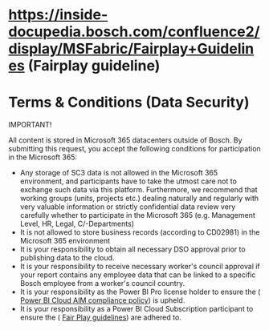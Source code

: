 


# https://inside-docupedia.bosch.com/confluence2/display/MSFabric/Fairplay+Guidelines (Fairplay guideline)
# Terms & Conditions (Data Security)

IMPORTANT!

All content is stored in Microsoft 365 datacenters outside of Bosch. By submitting this request, you accept the following conditions for participation in the Microsoft 365:

- Any storage of SC3 data is not allowed in the Microsoft 365 environment, and participants have to take the utmost care not to exchange such data via this platform. Furthermore, we recommend that working groups (units, projects etc.) dealing naturally and regularly with very valuable information or strictly confidential data review very carefully whether to participate in the Microsoft 365 (e.g. Management Level, HR, Legal, C/-Departments)
- It is not allowed to store business records (according to CD02981) in the Microsoft 365 environment
- It is your responsibility to obtain all necessary DSO approval prior to publishing data to the cloud.
- It is your responsibility to receive necessary worker's council approval if your report contains any employee data that can be linked to a specific Bosch employee from a worker's council country.
- It is your responsibility as the Power BI Pro license holder to ensure the ( [Power BI Cloud AIM compliance policy](https://inside-docupedia.bosch.com/confluence2/display/MSFabric/PBI+Cloud+-+Access+Management)) is upheld.
- It is your responsibility as a Power BI Cloud Subscription participant to ensure the ( [Fair Play guidelines](https://inside-docupedia.bosch.com/confluence2/display/MSFabric/Fairplay+Guidelines)) are adhered to.